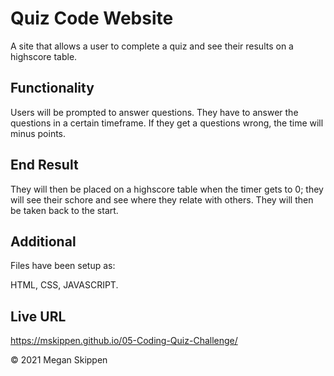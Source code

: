 # Quiz Code Website

A site that allows a user to complete a quiz and see their results on a highscore table.

## Functionality

Users will be prompted to answer questions.
They have to answer the questions in a certain timeframe.
If they get a questions wrong, the time will minus points.

## End Result

They will then be placed on a highscore table when the timer gets to 0; they will see their schore and see where they relate with others.
They will then be taken back to the start.

## Additional

Files have been setup as:

HTML,
CSS,
JAVASCRIPT.

## Live URL
https://mskippen.github.io/05-Coding-Quiz-Challenge/

© 2021 Megan Skippen

